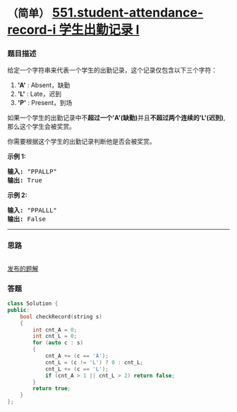 # `（简单）` [551.student-attendance-record-i 学生出勤记录 I](https://leetcode-cn.com/problems/student-attendance-record-i/)

### 题目描述
<p>给定一个字符串来代表一个学生的出勤记录，这个记录仅包含以下三个字符：</p>

<ol>
	<li><strong>'A'</strong> : Absent，缺勤</li>
	<li><strong>'L'</strong> : Late，迟到</li>
	<li><strong>'P'</strong> : Present，到场</li>
</ol>

<p>如果一个学生的出勤记录中不<strong>超过一个'A'(缺勤)</strong>并且<strong>不超过两个连续的'L'(迟到)</strong>,那么这个学生会被奖赏。</p>

<p>你需要根据这个学生的出勤记录判断他是否会被奖赏。</p>

<p><strong>示例 1:</strong></p>

<pre><strong>输入:</strong> "PPALLP"
<strong>输出:</strong> True
</pre>

<p><strong>示例 2:</strong></p>

<pre><strong>输入:</strong> "PPALLL"
<strong>输出:</strong> False
</pre>


---
### 思路
```
```

[发布的题解](https://leetcode-cn.com/problems/student-attendance-record-i/solution/student-attendance-record-i-by-ikaruga/)

### 答题
``` C++
class Solution {
public:
    bool checkRecord(string s) 
    {
        int cnt_A = 0;
        int cnt_L = 0;
        for (auto c : s)
        {
            cnt_A += (c == 'A');
            cnt_L = (c != 'L') ? 0 : cnt_L;
            cnt_L += (c == 'L');
            if (cnt_A > 1 || cnt_L > 2) return false;
        }
        return true;
    }
};
```




